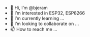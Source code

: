 - 👋 Hi, I’m @bjeram
- 👀 I’m interested in ESP32, ESP8266
- 🌱 I’m currently learning ...
- 💞️ I’m looking to collaborate on ...
- 📫 How to reach me ...

<!---
bjeram/bjeram is a ✨ special ✨ repository because its `README.md` (this file) appears on your GitHub profile.
You can click the Preview link to take a look at your changes.
--->
